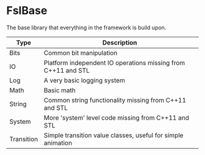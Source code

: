 # FslBase

The base library that everything in the framework is build upon.

| Type        | Description                                                   |
|-------------|---------------------------------------------------------------|
| Bits        | Common bit manipulation                                       |
| IO          | Platform independent IO operations missing from C++11 and STL |
| Log         | A very basic logging system                                   |
| Math        | Basic math                                                    |
| String      | Common string functionality missing from C++11 and STL        |
| System      | More 'system' level code missing from C++11 and STL           |
| Transition  | Simple transition value classes, useful for simple animation  |
